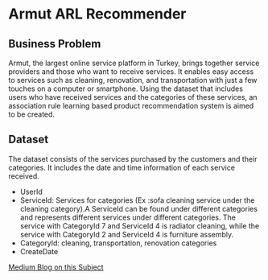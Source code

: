 # Armut ARL Recommender


## Business Problem
Armut, the largest online service platform in Turkey, brings together service providers and those who want to receive services. It enables easy access to services such as cleaning, renovation, and transportation with just a few touches on a computer or smartphone. Using the dataset that includes users who have received services and the categories of these services, an association rule learning based product recommendation system is aimed to be created.

## Dataset
The dataset consists of the services purchased by the customers and their categories. It includes the date and time information of each service received.

 - UserId
 - ServiceId: Services for categories (Ex :sofa cleaning service under the cleaning category).A ServiceId can be found under different categories and represents different services under different categories. The service with CategoryId 7 and ServiceId 4 is radiator cleaning, while the service with CategoryId 2 and ServiceId 4 is furniture assembly.
 - CategoryId: cleaning, transportation, renovation categories
 - CreateDate
 
 [Medium Blog on this Subject](https://medium.com/@denizcansuturan/association-rule-learning-a75a7b581e3f)
